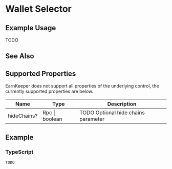 # Wallet Selector

## Example Usage

TODO

## See Also

## Supported Properties

EarnKeeper does not support all properties of the underlying control, the currently supported properties are below.

| Name        | Type            | Description                               |
| ----------- | --------------- | -----------                               |
| hideChains? | Rpc \| boolean  | TODO Optional hide chains parameter           |

## Example

### TypeScript

```Typescript
TODO
```
